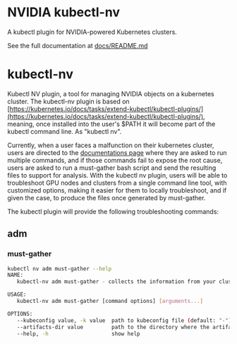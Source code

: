 # NVIDIA kubectl-nv

A kubectl plugin for NVIDIA-powered Kubernetes clusters.

See the full documentation at [docs/README.md](docs/README.md)

# kubectl-nv

Kubectl NV plugin, a tool for managing NVIDIA objects on a kubernetes cluster. 
The kubectl-nv plugin is based on [https://kubernetes.io/docs/tasks/extend-kubectl/kubectl-plugins/](https://kubernetes.io/docs/tasks/extend-kubectl/kubectl-plugins/), meaning, once installed into the user's $PATH it will become part of the kubectl command line. As "kubectl nv".

Currently, when a user faces a malfunction on their kubernetes cluster, users are directed to the [documentations page](https://docs.nvidia.com/datacenter/cloud-native/gpu-operator/latest/troubleshooting.html) where they are asked to run multiple commands, and if those commands fail to expose the root cause, users are asked to run a must-gather bash script and send the resulting files to support for analysis.  With the kubectl nv plugin, users will be able to troubleshoot GPU nodes and clusters from a single command line tool, with customized options, making it easier for them to locally troubleshoot, and if given the case, to produce the files once generated by must-gather.

The kubectl plugin will provide the following troubleshooting commands:

## adm

### must-gather

```bash
kubectl nv adm must-gather --help
NAME:
   kubectl-nv adm must-gather - collects the information from your cluster that is most likely needed for debugging issues

USAGE:
   kubectl-nv adm must-gather [command options] [arguments...]

OPTIONS:
   --kubeconfig value, -k value  path to kubeconfig file (default: "-") [$KUBECONFIG]
   --artifacts-dir value         path to the directory where the artifacts will be stored. Defaults to /tmp/nvidia-gpu-operator_<timestamp> [$ARTIFACT_DIR]
   --help, -h                    show help
```
